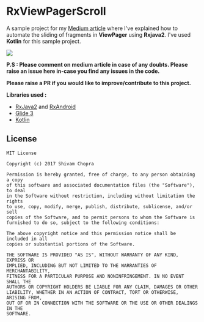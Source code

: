 **RxViewPagerScroll**
=================
A sample project for my [Medium article](https://blog.mindorks.com/auto-viewpager-slider-using-rxjava2-fb1da80878bf) where I've explained how to  automate the sliding of fragments in **ViewPager** using **Rxjava2**. I've used **Kotlin** for this sample project. 

![](https://media.giphy.com/media/3ohzdG6tCxXlrjI7ny/giphy.gif)

**P.S : Please comment on medium article in case of any doubts. Please  raise an issue here in-case you find any issues in the code.**

**Please raise a PR if you would like to improve/contribute to this project.**

**Libraries used :**
- [RxJava2](https://github.com/ReactiveX/RxJava) and [RxAndroid](https://github.com/ReactiveX/RxAndroid)
- [Glide 3](https://github.com/bumptech/glide)
- [Kotlin](http://kotlinlang.org/)


## License
```
MIT License

Copyright (c) 2017 Shivam Chopra

Permission is hereby granted, free of charge, to any person obtaining a copy
of this software and associated documentation files (the "Software"), to deal
in the Software without restriction, including without limitation the rights
to use, copy, modify, merge, publish, distribute, sublicense, and/or sell
copies of the Software, and to permit persons to whom the Software is
furnished to do so, subject to the following conditions:

The above copyright notice and this permission notice shall be included in all
copies or substantial portions of the Software.

THE SOFTWARE IS PROVIDED "AS IS", WITHOUT WARRANTY OF ANY KIND, EXPRESS OR
IMPLIED, INCLUDING BUT NOT LIMITED TO THE WARRANTIES OF MERCHANTABILITY,
FITNESS FOR A PARTICULAR PURPOSE AND NONINFRINGEMENT. IN NO EVENT SHALL THE
AUTHORS OR COPYRIGHT HOLDERS BE LIABLE FOR ANY CLAIM, DAMAGES OR OTHER
LIABILITY, WHETHER IN AN ACTION OF CONTRACT, TORT OR OTHERWISE, ARISING FROM,
OUT OF OR IN CONNECTION WITH THE SOFTWARE OR THE USE OR OTHER DEALINGS IN THE
SOFTWARE.
